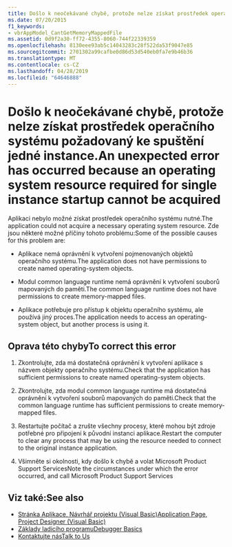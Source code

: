 ```yaml
---
title: Došlo k neočekávané chybě, protože nelze získat prostředek operačního systému požadovaný ke spuštění jedné instance.
ms.date: 07/20/2015
f1_keywords:
- vbrAppModel_CantGetMemoryMappedFile
ms.assetid: 0d9f2a30-ff72-4355-8060-744f22339359
ms.openlocfilehash: 8130eee93ab5c14043283c28f522da53f9047e85
ms.sourcegitcommit: 2701302a99cafbe0d86d53d540eb0fa7e9b46b36
ms.translationtype: MT
ms.contentlocale: cs-CZ
ms.lasthandoff: 04/28/2019
ms.locfileid: "64646888"
---
```

# <a name="an-unexpected-error-has-occurred-because-an-operating-system-resource-required-for-single-instance-startup-cannot-be-acquired"></a><span data-ttu-id="3c6d8-102">Došlo k neočekávané chybě, protože nelze získat prostředek operačního systému požadovaný ke spuštění jedné instance.</span><span class="sxs-lookup"><span data-stu-id="3c6d8-102">An unexpected error has occurred because an operating system resource required for single instance startup cannot be acquired</span></span>
<span data-ttu-id="3c6d8-103">Aplikaci nebylo možné získat prostředek operačního systému nutné.</span><span class="sxs-lookup"><span data-stu-id="3c6d8-103">The application could not acquire a necessary operating system resource.</span></span> <span data-ttu-id="3c6d8-104">Zde jsou některé možné příčiny tohoto problému:</span><span class="sxs-lookup"><span data-stu-id="3c6d8-104">Some of the possible causes for this problem are:</span></span>  
  
- <span data-ttu-id="3c6d8-105">Aplikace nemá oprávnění k vytvoření pojmenovaných objektů operačního systému.</span><span class="sxs-lookup"><span data-stu-id="3c6d8-105">The application does not have permissions to create named operating-system objects.</span></span>  
  
- <span data-ttu-id="3c6d8-106">Modul common language runtime nemá oprávnění k vytvoření souborů mapovaných do paměti.</span><span class="sxs-lookup"><span data-stu-id="3c6d8-106">The common language runtime does not have permissions to create memory-mapped files.</span></span>  
  
- <span data-ttu-id="3c6d8-107">Aplikace potřebuje pro přístup k objektu operačního systému, ale používá jiný proces.</span><span class="sxs-lookup"><span data-stu-id="3c6d8-107">The application needs to access an operating-system object, but another process is using it.</span></span>  
  
## <a name="to-correct-this-error"></a><span data-ttu-id="3c6d8-108">Oprava této chyby</span><span class="sxs-lookup"><span data-stu-id="3c6d8-108">To correct this error</span></span>  
  
1. <span data-ttu-id="3c6d8-109">Zkontrolujte, zda má dostatečná oprávnění k vytvoření aplikace s názvem objekty operačního systému.</span><span class="sxs-lookup"><span data-stu-id="3c6d8-109">Check that the application has sufficient permissions to create named operating-system objects.</span></span>  
  
2. <span data-ttu-id="3c6d8-110">Zkontrolujte, zda modul common language runtime má dostatečná oprávnění k vytvoření souborů mapovaných do paměti.</span><span class="sxs-lookup"><span data-stu-id="3c6d8-110">Check that the common language runtime has sufficient permissions to create memory-mapped files.</span></span>  
  
3. <span data-ttu-id="3c6d8-111">Restartujte počítač a zrušte všechny procesy, které mohou být zdroje potřebné pro připojení k původní instanci aplikace.</span><span class="sxs-lookup"><span data-stu-id="3c6d8-111">Restart the computer to clear any process that may be using the resource needed to connect to the original instance application.</span></span>  
  
4. <span data-ttu-id="3c6d8-112">Všimněte si okolnosti, kdy došlo k chybě a volat Microsoft Product Support Services</span><span class="sxs-lookup"><span data-stu-id="3c6d8-112">Note the circumstances under which the error occurred, and call Microsoft Product Support Services</span></span>  
  
## <a name="see-also"></a><span data-ttu-id="3c6d8-113">Viz také:</span><span class="sxs-lookup"><span data-stu-id="3c6d8-113">See also</span></span>

- [<span data-ttu-id="3c6d8-114">Stránka Aplikace, Návrhář projektu (Visual Basic)</span><span class="sxs-lookup"><span data-stu-id="3c6d8-114">Application Page, Project Designer (Visual Basic)</span></span>](/visualstudio/ide/reference/application-page-project-designer-visual-basic)
- [<span data-ttu-id="3c6d8-115">Základy ladicího programu</span><span class="sxs-lookup"><span data-stu-id="3c6d8-115">Debugger Basics</span></span>](/visualstudio/debugger/debugger-basics)
- [<span data-ttu-id="3c6d8-116">Kontaktujte nás</span><span class="sxs-lookup"><span data-stu-id="3c6d8-116">Talk to Us</span></span>](/visualstudio/ide/talk-to-us)
